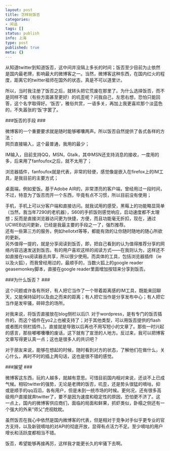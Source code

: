 ```yaml
---
layout: post
title: 怎样玩饭否
categories:
- 闲话
tags: []
status: publish
info: 上海
type: post
published: true
meta: {}
---
```


从知道twitter到知道饭否，这中间并没隔上多长的时间；饭否至少目前为止依然是国内最老牌，影响最大的微博客之一。当然，微博客这种东西，在国内红火的程度，距离它的twitter祖师在国外的状态，真是不可以道里计。   
  
所以，当时我注册了饭否之后，就转头把它荒废在那里了。为什么选择饭否，而不是同样不错（有些方面甚至更好）的叽歪呢？问我自己，左思右想，恐怕只能回答，这个名字取得好。‘饭否’，雅俗共赏，一语多关，再加上我更喜欢那个淡蓝色的，不失嚣张的‘饭’字罢了。  

###饭否的手段 ###
  
微博客的一个重要要求就是随时能够嘟囔两声。所以饭否自然提供了各式各样的方法：   
网页直接输入，这个最普通，我用的最少；   
  
IM输入，目前支持QQ，MSN，Gtalk，其中MSN还支持消息的接收，一度用的多，后来用了fanfoufox之后，就不太用了；   
  
浏览器插件，fanfoufox就是代表，非常的轻便，感觉像是嵌入在firefox上的IM工具，是我目前的主要方式；   
  
桌面端，例如爱饭。基于Adobe AIR的，非常漂亮的客户端，曾经用过一段时间，不过，特意为了饭否而开一个东西，毕竟有点不习惯，所以目前没有使用；   
  
手机，手机上可以分客户端和直接访问。就我试用的感受，黑莓上的功能略显简单（当然，我当年7290的老机器），S60的手抓饭则感觉响应，启动速度都不太理想；反而是直接浏览器访问更为快捷，方便，而且功能毫无折扣，现在，通过UCWEB访问更新，已经是我最主要的手段之一了，强烈推荐。   
还有一些第三方的服务，例如hellotxt等等，都能有效的让你随时随地的随心所欲的更新。   
另外值得一提的，就是分享阅读到饭否，即，把自己看到的认为值得推荐分享的网络内容迅速发送到饭否。有的用户喜欢这样的阅读方式——在我则认为，这样还不如直接在rss阅读器去共享，所以很少使用。而具体的工具，包括浏览器插件（ie以及火狐），而我曾经用过的，最顺手的，当数火狐上的google reader geasemonkey脚本，直接在google reader里面增加按钮来分享到饭否。   

###为什么饭否？ ###
  
这个问题或许各有所好，有人把它当作了一个带着距离感的IM工具，既能来回聊天，又能保持延时以及由之而来的距离；有人把它当作是分享发布中心；有人把它当作是发牢骚，碎碎念的场所。   
  
对我来说，将饭否直接放在blog侧栏以后\[1. 对于wordpress，是有专门的饭否插件的，而这个插件在yo2上也被支持了；对于其他类型，可以用饭否提供的flash或者图片侧栏插件。\]，直接就是导致以后再也不用写短小的文章了。那些一时兴起的感言，那些嘟嘟囔囔的废话，这下就有了宣泄的人地方。反过来，我可以把博客文章写得更认真一点；这也是很多人的共识吧？   
  
对于朋友来说，能够在想起的时候，随时看到对方的状态，了解他们在做什么，关心什么，再时不时的插上两句话，这也是很不错的感觉。  

###展望 ###
  
微博客这东西，玩的人越多，就越有意思。可惜目前国内相对来说，还谈不上已成气候。相较twitter的强势，无论是老牌的饭否，叽歪，还是势头很猛的嘀咕，抑或是顺手的qq滔滔，各有用户，但是未到一统市场的时候。更何况，还有很多高级用户直接就奔twitter了，要不是因为速度和稳定性的原因，恐怕更不济了。这一点上，国内的微博客供应商们，面临的局面和鲜果，抓虾类似，卧榻之侧还有一个强大的外来“师父”虎视眈眈。   
  
虽然饭否在我心中依然是国内微博客的代表，但是相对于竞争对手似乎更专业的官方支持，以及新锐嘀咕的对API的彻底开放，显得有点活力不足。至少嘀咕的用户增长和活跃度都相当不错。   
  
饭否，希望能够再接再厉，这样我才能更长久的牢骚下去啊。   
  
